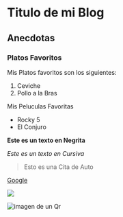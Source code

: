 # Titulo de mi Blog

## Anecdotas

### Platos Favoritos

Mis Platos favoritos son los siguientes:

 1. Ceviche
 2. Pollo a la Bras

 Mis Peluculas Favoritas

  - Rocky 5
   - El Conjuro

   **Este es un texto en Negrita**

  *Este es un texto en Cursiva*

   > Esto es una Cita de Auto

[Google](https://www.google.com/)

<img src="https://img.freepik.com/foto-gratis/coche-3d-fondo-simple_23-2150796882.jpg?semt=ais_hybrid&w=740">

![imagen de un Qr](https://img.freepik.com/foto-gratis/coche-3d-fondo-simple_23-2150796882.jpg?semt=ais_hybrid&w=740)
